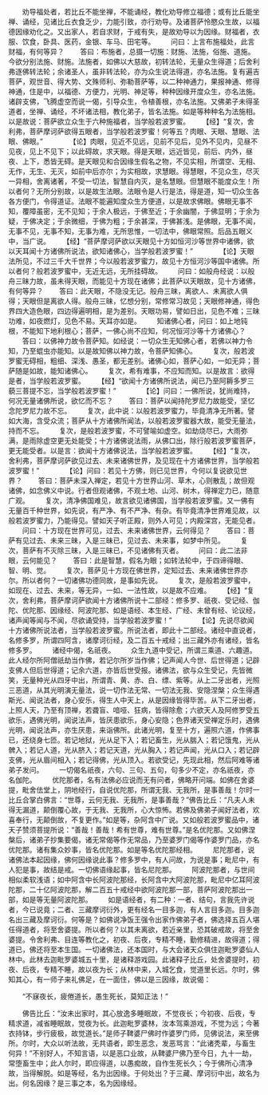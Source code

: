 <!-- { "loadSidebar": true } -->
　　劝导福处者，若比丘不能坐禅，不能诵经，教化劝导修立福德；或有比丘能坐禅、诵经，见诸比丘衣食乏少，力能引致，亦行劝导。及诸菩萨怜愍众生故，以福德因缘劝化之。又出家人，若自求财，于戒有失，是故劝导以为因缘。财福者，衣服、饮食，卧具、医药，金银、车马、田宅等。
　　问曰：上言布施福处，此言财福，有何等异？
　　答曰：布施者，总摄一切施：财施、法施，俗施、道施。今欲分别法施、财施。法施者，如佛以大慈故，初转法轮，无量众生得道；后舍利弗逐佛转法轮；余诸圣人，虽非转法轮，亦为众生说法得道，亦名法施。复有遍吉菩萨，观世音、得大势、文殊师利、弥勒菩萨等，以二种神通力，果报神通、修得神通，住是中，以福德、方便力，光明、神足等，种种因缘开度众生，亦名法施。诸辟支佛，飞腾虚空而说一偈，引导众生，令植善根，亦名法施。又佛弟子未得圣道者，坐禅、诵经，不坏诸法相，教化弟子，皆名法施。如是等种种名为法施相。以是故说：菩萨欲立众生于六种施福者，当学般若波罗蜜。
　　【经】“复次，舍利弗，菩萨摩诃萨欲得五眼者，当学般若波罗蜜！何等五？肉眼、天眼、慧眼、法眼、佛眼。”　　
　　【论】肉眼，见近不见远，见前不见后，见外不见内，见昼不见夜，见上不见下；以此碍故，求天眼。得是天眼，远近皆见，前后、内外，昼夜、上下，悉皆无碍。是天眼见和合因缘生假名之物，不见实相，所谓空、无相、无作，无生、无灭，如前中后亦尔；为实相故，求慧眼。得慧眼，不见众生，尽灭一异相，舍离诸著，不受一切法，智慧自内灭，是名慧眼。但慧眼不能度众生！所以者何？无所分别故，以是故生法眼。法眼令是人行是法，得是道，知一切众生各各方便门，令得道证。法眼不能遍知度众生方便道，以是故求佛眼。佛眼无事不知，覆障虽密，无不见知；于余人极远，于佛至近；于余幽闇，于佛显明；于余为疑，于佛决定；于余微细，于佛为粗；于余甚深，于佛甚浅。是佛眼，无事不闻，无事不见，无事不知，无事为难，无所思惟，一切法中，佛眼常照。后品五眼义中，当广说。
　　【经】“菩萨摩诃萨欲以天眼见十方如恒河沙等世界中诸佛，欲以天耳闻十方诸佛所说法，欲知诸佛心，当学般若波罗蜜！”　　
　　【论】天眼法所见，不过三千大千世界；今以般若波罗蜜力，故见十方恒河沙等国中诸佛。所以者何？般若波罗蜜中，无近无远，无所挂碍故。
　　问曰：如般舟经说：以般舟三昧力故，虽未得天眼，而能见十方现在诸佛；此菩萨以天眼故，见十方诸佛，有何等异？
　　答曰：此天眼，不隐没无记。般舟三昧，离欲人、未离欲人俱得；天眼但是离欲人得。般舟三昧，忆想分别，常修常习故见；天眼修神通，得色界四大造色眼，四边得遍明相，是为差别。天眼功易，譬如日出，见色不难；三昧功难，如夜燃灯，见色不易。天耳亦如是。
　　知诸佛心者，问曰：如上地钝根，不能知下地利根心；菩萨，一佛心尚不应知，何况恒河沙等十方诸佛心？
　　答曰：以佛神力故令菩萨知。如经说：一切众生无知佛心者，若佛以神力令知，乃至蜫虫亦能知。以是故知佛以神力故，令菩萨知佛心。
　　复次，般若波罗蜜无碍相，粗细、深浅、愚圣，都无差别。诸佛心如，菩萨心如，一如无异；菩萨随是如故，能知诸佛心。
　　复次，希有难事，不应知而知。以是故言：欲得是者，当学般若波罗蜜。
　　【经】“欲闻十方诸佛所说法，闻已乃至阿耨多罗三藐三菩提不忘，当学般若波罗蜜！”　　
　　【论】问曰：一佛所说，犹尚难持，何况无量诸佛所说，欲忆而不忘？
　　答曰：菩萨以闻持陀罗尼力故能受，坚忆念陀罗尼力故不忘。
　　复次，此中说：以般若波罗蜜力，毕竟清净无所著。譬如大海，含受众流；菩萨从十方诸佛所闻法，以般若波罗蜜器大故，能受无量法，持而不忘。
　　复次，是般若波罗蜜，不可譬喻如虚空。如劫烧尽已，大雨弥满，是雨除虚空更无处能受；十方诸佛说法雨，从佛口出，除行般若波罗蜜菩萨，更无能受者。以是言：欲闻十方诸佛说法，当学般若波罗蜜。
　　【经】“复次，舍利弗，菩萨摩诃萨欲见过去、未来诸佛世界，及见现在十方诸佛世界，当学般若波罗蜜！”　　
　　【论】问曰：若见十方佛，则已见世界，今何以复说欲见世界？
　　答曰：菩萨未深入禅定，若见十方世界山河、草木，心则散乱；故但观诸佛，如念佛义中说。行者但观诸佛，不观土地、山河、树木，得禅定力已，随意广观。
　　复次，清净佛国难见，故言欲见诸佛国，当学般若波罗蜜。又一佛有无量百千种世界，如先说，有严净、有不严净、有杂。有毕竟清净世界难见故，以般若波罗蜜力，乃能得见。譬如天子听正殿，则外人可见；内殿深宫，无能见者。
　　问曰：十方现在世界可见，过去、未来诸佛世界，云何得见？
　　答曰：菩萨有见过去、未来三昧，入是三昧已，见过去、未来事，如梦中所见。
　　复次，菩萨有不灭除三昧，入是三昧已，不见诸佛有灭者。
　　问曰：此二法非眼，云何能见？
　　答曰：此是智慧，假名为眼；如转法轮中，于四谛得眼、智、明、觉。
　　复次，菩萨见十方现在佛世界，定知过去、未来诸佛世界亦尔。所以者何？一切诸佛功德同故，是事如先说。
　　复次，是般若波罗蜜中，如现在、过去、未来，等无异，一如、一法性故，以是故不应难。
　　【经】“复次，舍利弗，菩萨摩诃萨欲闻十方诸佛所说十二部经：修多罗、祇夜、受记经、伽陀、优陀那、因缘经、阿波陀那、如是语经、本生经、广经、未曾有经、论议经，诸声闻等闻与不闻，尽欲诵受持，当学般若波罗蜜！”　　
　　【论】先说尽欲闻十方诸佛所说法者，当学般若波罗蜜。所说法者，即此十二部经。诸经中直说者，名修多罗，所谓四阿含，诸摩诃衍经，及二百五十戒经；出三藏外亦有诸经，皆名修多罗。
　　诸经中偈，名祇夜。
　　众生九道中受记，所谓三乘道、六趣道。此人经尔所阿僧祇劫当作佛，若记尔所岁当作佛；记声闻人今世、后世得道；记辟支佛人但后世得道；记余六道，亦皆后世受报。诸佛法，欲与众生受记，先皆微笑，无量种光从四牙中出，所谓青、黄、赤、白、缥、紫等。从上二牙出者，光照三恶道，从其光明演无量法，说一切作法无常、一切法无我、安隐涅槃；众生得遇斯光、闻说法者，身心安乐，得生人中天上，从是因缘皆得毕苦。从下二牙出者，上照人天，乃至有顶禅，若聋盲、喑哑、狂病，皆得除愈；六欲天人及阿修罗受五欲乐，遇佛光明，闻说法声，皆厌患欲乐，身心安隐；色界诸天受禅定乐时，遇佛光明，闻说法声，亦生厌患，来诣佛所。此诸光明，复至十方，遍照六道，作佛事已，还绕身七匝。若记地狱，光从足下入；若记畜生，光从腨入；若记饿鬼，光从髀入；若记人道，光从脐入；若记天道，光从胸入；若记声闻，光从口入；若记辟支佛，光从眉间相入；若记得佛，光从顶入。若欲受记，先现此相，然后阿难等诸弟子发问。
　　一切偈名祇夜，六句、三句、五句，句多少不定，亦名祇夜，亦名伽陀。
　　优陀那者，名有法佛必应说而无有问者，佛略开问端。如佛在舍婆提，毗舍佉堂上，阴地经行，自说优陀那，所谓无我、无我所，是事善哉！尔时一比丘合掌白佛言：“世尊，云何无我、无我所，是事善哉？”佛告比丘：“凡夫人未得无漏道，颠倒覆心故，于无我、无我所，心大惊怖。若佛及佛弟子闻好法者，欢喜奉行，无颠倒故，不复更作。”如是等，杂阿含中广说。又如般若波罗蜜品中，诸天子赞须菩提所说：“善哉！善哉！希有世尊，难有世尊。”是名优陀那。又如佛涅槃后，诸弟子抄集要偈，诸无常偈等作无常品，乃至婆罗门偈等作婆罗门品，亦名优陀那。诸有集众妙事，皆名优陀那。如是等名优陀那经相。
　　尼陀那者，说诸佛法本起因缘，佛何因缘说此事？修多罗中，有人问故，为说是事；毗尼中，有人犯是事，故结是戒。一切佛语缘起事，皆名尼陀那。
　　阿波陀那者，与世间相似柔软浅语；如中阿含中长阿波陀那经，长阿含中大阿波陀那，毗尼中亿耳阿波陀那，二十亿阿波陀那，解二百五十戒经中欲阿波陀那一部，菩萨阿波陀那出一部，如是等无量阿波陀那。
　　如是语经者，有二种：一者、结句，言我先许说者，今已说竟；二者、三藏摩诃衍外，更有经名一目多迦，有人言目多迦。目多迦名出三藏及摩诃衍。何等是？如佛说净饭王强令出家作佛弟子者，佛选择五百人堪任得道者，将至舍婆提。所以者何？以其未离欲，若近亲里，恐其破戒故，将至舍婆提。令舍利弗、目连等教化之，初夜、后夜，专精不睡，勤修精进，故得道；得道已，佛还将至本生国。一切诸佛法，还本国时，与大会诸天众俱住迦毗罗婆仙人林中。此林去迦毗罗婆城五十里，是诸释游戏园。此诸释子比丘，处舍婆提时，初夜、后夜，专精不睡，故以夜为长；从林中来，入城乞食，觉道里长远。尔时，佛知其心，有一师子来礼佛足，在一面住，佛以是三因缘，故说偈：

　　“不寐夜长，疲倦道长，愚生死长，莫知正法！”

　　佛告比丘：“汝未出家时，其心放逸多睡眠故，不觉夜长；今初夜、后夜，专精求道，减省睡眠故，觉夜为长。此迦毗罗婆林，汝本驾乘游戏，不觉为远；今著衣持钵，步行疲极，故觉道长。”是师子鞞婆尸佛时作婆罗门师，见佛说法，来至佛所。尔时，大众以听法故，无共语者，即生恶念，发恶骂言：“此诸秃辈，与畜生何异！”不别好人，不知言语，以是恶口业故，从鞞婆尸佛乃至今日，九十一劫，常堕畜生中；此人尔时，即应得道，以愚痴故，自作生死长久；今于佛所心清净故，当得解脱。如是等经，名为出因缘。于何处出？于三藏、摩诃衍中出，故名为出。何名因缘？是三事之本，名为因缘经。
